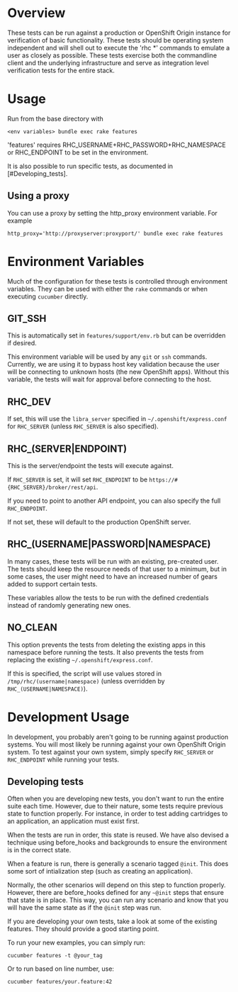Overview
==============

These tests can be run against a production or OpenShift Origin instance for
verification of basic functionality.  These tests should be operating system
independent and will shell out to execute the 'rhc *' commands to emulate a
user as closely as possible.  These tests exercise both the commandline
client and the underlying infrastructure and serve as integration level
verification tests for the entire stack.

Usage
=============

Run from the base directory with

```
<env variables> bundle exec rake features
```

'features' requires RHC_USERNAME+RHC_PASSWORD+RHC_NAMESPACE or
RHC_ENDPOINT to be set in the environment.

It is also possible to run specific tests, as documented in
[#Developing_tests].

Using a proxy
--------------

You can use a proxy by setting the http_proxy environment variable.  For example

    http_proxy='http://proxyserver:proxyport/' bundle exec rake features

Environment Variables
=====================
Much of the configuration for these tests is controlled through
environment variables.
They can be used with either the `rake` commands or when executing
`cucumber` directly.

GIT_SSH
-------
This is automatically set in `features/support/env.rb` but can be
overridden if desired.

This environment variable will be used by any `git` or `ssh` commands.
Currently, we are using it to bypass host key validation because the
user will be connecting to unknown hosts (the new OpenShift apps).
Without this variable, the tests will wait for approval before
connecting to the host.

RHC_DEV
-------
If set, this will use the `libra_server` specified in
`~/.openshift/express.conf` for `RHC_SERVER` (unless `RHC_SERVER` is
also specified).

RHC_(SERVER|ENDPOINT)
---------------------
This is the server/endpoint the tests will execute against.

If `RHC_SERVER` is set, it will set `RHC_ENDPOINT` to be
`https://#{RHC_SERVER}/broker/rest/api`.

If you need to point to another API endpoint, you can also specify the full
`RHC_ENDPOINT`.

If not set, these will default to the production OpenShift server.

RHC_(USERNAME|PASSWORD|NAMESPACE)
-----------------
In many cases, these tests will be run with an existing, pre-created user.  The
tests should keep the resource needs of that user to a minimum, but in some
cases, the user might need to have an increased number of gears added to
support certain tests.

These variables allow the tests to be run with the defined credentials
instead of randomly generating new ones.

NO_CLEAN
--------
This option prevents the tests from deleting the existing apps in this
namespace before running the tests.
It also prevents the tests from replacing the existing
`~/.openshift/express.conf`.

If this is specified, the script will use values stored in `/tmp/rhc/(username|namespace)` (unless overridden by `RHC_(USERNAME|NAMESPACE)`).

Development Usage
=================

In development, you probably aren't going to be running against production systems.
You will most likely be running against your own OpenShift Origin
system.
To test against your own system, simply specify `RHC_SERVER` or
`RHC_ENDPOINT` while running your tests.

Developing tests
----------------

Often when you are developing new tests, you don't want to run the entire suite
each time.
However, due to their nature, some tests require previous state to
function properly.
For instance, in order to test adding cartridges to an application, an
application must exist first.

When the tests are run in order, this state is reused.
We have also devised a technique using before_hooks and backgrounds to
ensure the environment is in the correct state.

When a feature is run, there is generally a scenario tagged `@init`.
This does some sort of intialization step (such as creating an
application).

Normally, the other scenarios will depend on this step to function
properly.
However, there are before_hooks defined for any `~@init` steps that
ensure that state is in place.
This way, you can run any scenario and know that you will have the same
state as if the `@init` step was run.

If you are developing your own tests, take a look at some of the
existing features.
They should provide a good starting point.

To run your new examples, you can simply run:

    cucumber features -t @your_tag

Or to run based on line number, use:

    cucumber features/your.feature:42
